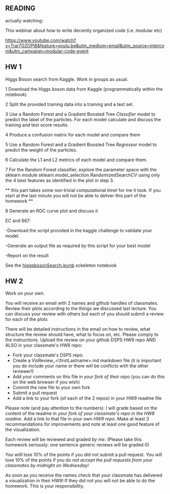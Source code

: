 ## READING
actually watching: 

This webinar about how to write decently organized code (i.e. modular etc)

https://www.youtube.com/watch?v=Trar7GZOPl8&feature=youtu.be&utm_medium=email&utm_source=intercom&utm_campaign=modular-code-event


##  HW 1

Higgs Boson search from Kaggle. Work in groups as usual.

1 Download the Higgs boson data from Kaggle (programmatically within the notebook)

2 Split the provided training data into a training and a test set. 

3 Use a Random Forest and a Gradient Boosted Tree *Classifier* model to predict the label of the particles.
For each model calculate and discuss the training and test score results.

4 Produce a confusion matrix for each model and compare them

5 Use a Random Forest and a Gradient Boosted Tree *Regressor* model to predict the weight of the particles.
 
6 Calculate the L1 and L2 metrics of each model and compare them.

7 For the Random Forest classifier, explore the parameter space with the sklearn module sklearn.model_selection.RandomizedSearchCV using only the 4 best features as identified in the plot in step 3.

** this part takes some non trivial computational time! for me it took. If you start at the last minute you will not be able to deliver this part of the homework **

8 Generate an ROC curve plot and discuss it

EC and 667: 
     
   -Download the script provided in the kaggle challenge to validate your model. 

   -Generate an output file as required by this script for your best model
   
   -Report on the result
   
See the [higgsbosonSearch.ipynb](higgsbosonSearch.ipynb) sckeleton notebook



## HW 2

Work on your own.

You will receive an email with 2 names and github handles of classmates. Review their plots according to the things we discussed last lecture. You can discuss your review with others but each of you should submit a review for each of the plots

There will be detailed instructions in the email on how to review, what structure the review should have, what to focus on, etc. Please comply to the instructions. Upload the review on your github DSPS HW9 repo AND ALSO in your classmate's HW8 repo: 
- Fork your classmate's DSPS repo.
- Create a VisReview_<\firstLastname\>.md markdown file (it is important you do include your name or there will be conflicts with the other reviewer!)
- Add your comments on this file in *your fork of their repo* (you can do this on the web browser if you wish)
- Commit the new file to your own fork
- Submit a pull request 
- Add a link to your fork (of each of the 2 repos) in your HW9 readme file

Please note (and pay attention to the numbers): I will grade based on the content of the readme in *your fork of your classmate's repo in the HW8 readme*. Add a link to that file in your own *HW9 repo*. 
Make at least 3 recommandations for improvements and note at least one good feature of the visualization. 

Each review will be reviewed and graded *by me*. (Please take this homework seriously: one sentence generic reviews will be graded 0)

You willl lose 10% of the points if you did not submit a pull request. 
You will lose 10% of the points if you do not *accept the pull requests from your classmates by midnight on Wednesday!*

As soon as you receive the names check that your classmate has delivered a visualization in their HW9! If they did not you will not be able to do the homework. This is your responsibility. 

